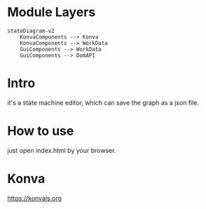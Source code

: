 
# Module Layers

```mermaid
stateDiagram-v2
    KonvaComponents --> Konva
    KonvaComponents --> WorkData
    GuiComponents --> WorkData
    GuiComponents --> DomAPI
```

# Intro

it's a state machine editor, which can save the graph as a json file.

# How to use

just open index.html by your browser.


# Konva

https://konvajs.org





